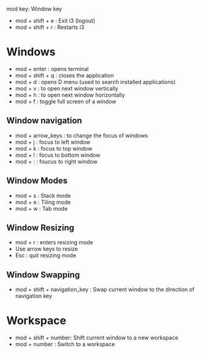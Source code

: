 mod key: Window key

* mod + shift + e : Exit i3 (logout)
* mod + shift + r : Restarts i3

# Windows

* mod + enter : opens terminal
* mod + shift + q : closes the application
* mod + d : opens D menu (used to search installed applications)
* mod + v : to open next window vertically
* mod + h : to open next window horizontally
* mod + f : toggle full screen of a window

## Window navigation
* mod + arrow_keys : to change the focus of windows
* mod + j : focus to left window
* mod + k : focus to top window
* mod + l : focus to bottom window
* mod + : : foucus to right window

## Window Modes
* mod + s : Stack mode
* mod + e : Tiling mode
* mod + w : Tab mode

## Window Resizing
* mod + r : enters resizing mode
* Use arrow keys to resize
* Esc : quit resizing mode

## Window Swapping
* mod + shift + navigation_key : Swap current window to the direction of navigation key


# Workspace 

* mod + shift + number: Shift current window to a new workspace
* mod + number : Switch to a workspace
